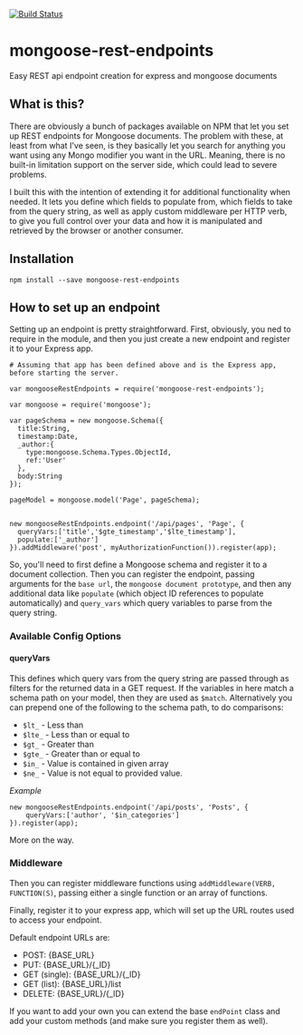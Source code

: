 [![Build Status](https://travis-ci.org/jraede/mongoose-rest-endpoints.png?branch=master)](https://travis-ci.org/jraede/mongoose-rest-endpoints)

mongoose-rest-endpoints
=======================

Easy REST api endpoint creation for express and mongoose documents

## What is this?

There are obviously a bunch of packages available on NPM that let you set up REST endpoints for Mongoose documents. The problem with these, at least from what I've seen, is they basically let you search for anything you want using any Mongo modifier you want in the URL. Meaning, there is no built-in limitation support on the server side, which could lead to severe problems.

I built this with the intention of extending it for additional functionality when needed. It lets you define which fields to populate from, which fields to take from the query string, as well as apply custom middleware per HTTP verb, to give you full control over your data and how it is manipulated and retrieved by the browser or another consumer.

## Installation

`npm install --save mongoose-rest-endpoints`

## How to set up an endpoint

Setting up an endpoint is pretty straightforward. First, obviously, you ned to require in the module, and then you just create a new endpoint and register it to your Express app.

```
# Assuming that app has been defined above and is the Express app, before starting the server.

var mongooseRestEndpoints = require('mongoose-rest-endpoints');

var mongoose = require('mongoose');

var pageSchema = new mongoose.Schema({
  title:String,
  timestamp:Date,
  _author:{
    type:mongoose.Schema.Types.ObjectId,
    ref:'User'
  },
  body:String
});

pageModel = mongoose.model('Page', pageSchema);
  

new mongooseRestEndpoints.endpoint('/api/pages', 'Page', {
  queryVars:['title','$gte_timestamp','$lte_timestamp'],
  populate:['_author']
}).addMiddleware('post', myAuthorizationFunction()).register(app);
```

So, you'll need to first define a Mongoose schema and register it to a document collection. Then you can register the endpoint, passing arguments for the `base url`, the `mongoose document prototype`, and then any additional data like `populate` (which object ID references to populate automatically) and `query_vars` which query variables to parse from the query string.

### Available Config Options
#### queryVars
This defines which query vars from the query string are passed through as filters for the returned data in a GET request. If the variables in here match a schema path on your model, then they are used as `$match`. Alternatively you can prepend one of the following to the schema path, to do comparisons: 
* `$lt_` - Less than
* `$lte_` - Less than or equal to
* `$gt_` - Greater than
* `$gte_` - Greater than or equal to
* `$in_` - Value is contained in given array
* `$ne_` - Value is not equal to provided value.

*Example*

```
new mongooseRestEndpoints.endpoint('/api/posts', 'Posts', {
	queryVars:['author', '$in_categories']
}).register(app);
```


More on the way.

### Middleware

Then you can register middleware functions using `addMiddleware(VERB, FUNCTION(S)`, passing either a single function or an array of functions.

Finally, register it to your express app, which will set up the URL routes used to access your endpoint.

Default endpoint URLs are:

* POST: {BASE_URL}
* PUT: {BASE_URL}/{_ID}
* GET (single): {BASE_URL}/{_ID}
* GET (list): {BASE_URL}/list
* DELETE: {BASE_URL}/{_ID}

If you want to add your own you can extend the base `endPoint` class and add your custom methods (and make sure you register them as well).

